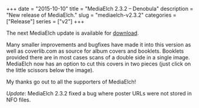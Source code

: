 +++
date = "2015-10-10"
title = "MediaElch 2.3.2 – Denobula"
description = "New release of MediaElch."
slug = "mediaelch-v2.3.2"
categories = ["Release"]
series = ["v2"]
+++

The next MediaElch update is available for [download](https://mediaelch.github.io/mediaelch-doc/download.html).

Many smaller improvements and bugfixes have made it into this version as well as coverlib.com as source for album covers and booklets. Booklets provided there are in most cases scans of a double side in a single image. MediaElch now has an option to cut this covers in two pieces (just click on the little scissors below the image).

My thanks go out to all the supporters of MediaElch!

*Update*: MediaElch 2.3.2 fixed a bug where poster URLs were not stored in NFO files.
